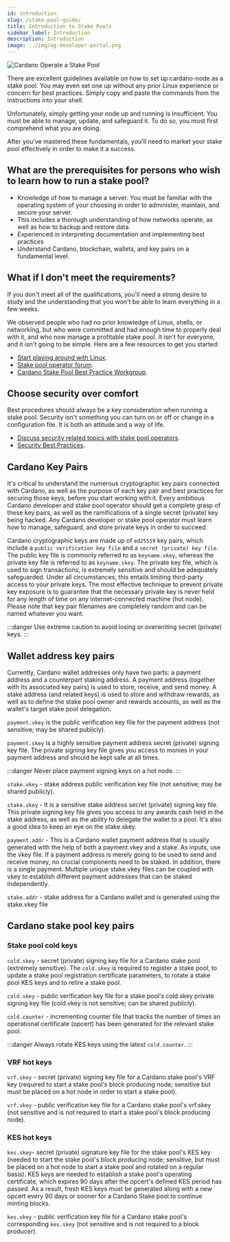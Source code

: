 ```yaml
---
id: introduction
slug: /stake-pool-guide/
title: Introduction to Stake Pools
sidebar_label: Introduction
description: Introduction
image: ../img/og-developer-portal.png
---
```


![Cardano Operate a Stake Pool](../../static/img/card-operate-a-stake-pool-title.svg)

There are excellent guidelines available on how to set up cardano-node as a stake pool. You may even set one up without any prior Linux experience or concern for best practices. Simply copy and paste the commands from the instructions into your shell.

Unfortunately, simply getting your node up and running is insufficient. You must be able to manage, update, and safeguard it. To do so, you must first comprehend what you are doing.

After you've mastered these fundamentals, you'll need to market your stake pool effectively in order to make it a success.

## What are the prerequisites for persons who wish to learn how to run a stake pool?
- Knowledge of how to manage a server. You must be familiar with the operating system of your choosing in order to administer, maintain, and secure your server.
- This includes a thorough understanding of how networks operate, as well as how to backup and restore data.
- Experienced in interpreting documentation and implementing best practices
- Understand Cardano, blockchain, wallets, and key pairs on a fundamental level.

## What if I don't meet the requirements?
If you don't meet all of the qualifications, you'll need a strong desire to study and the understanding that you won't be able to learn everything in a few weeks.

We observed people who had no prior knowledge of Linux, shells, or networking, but who were committed and had enough time to properly deal with it, and who now manage a profitable stake pool. It isn't for everyone, and it isn't going to be simple. Here are a few resources to get you started:
- [Start playing around with Linux](https://ubuntu.com/tutorials/command-line-for-beginners#1-overview).
- [Stake pool operator forum](https://forum.cardano.org/c/staking-delegation/156).
- [Cardano Stake Pool Best Practice Workgroup](https://t.me/CardanoStakePoolWorkgroup).

## Choose security over comfort
Best procedures should always be a key consideration when running a stake pool. Security isn't something you can turn on or off or change in a configuration file. It is both an attitude and a way of life.
- [Discuss security related topics with stake pool operators](https://forum.cardano.org/c/staking-delegation/stake-pool-security/157).
- [Security Best Practices](../get-started/air-gap).

## Cardano Key Pairs
It's critical to understand the numerous cryptographic key pairs connected with Cardano, as well as the purpose of each key pair and best practices for securing those keys, before you start working with it. Every ambitious Cardano developer and stake pool operator should get a complete grasp of these key pairs, as well as the ramifications of a single secret (private) key being hacked. Any Cardano developer or stake pool operator must learn how to manage, safeguard, and store private keys in order to succeed.

Cardano cryptographic keys are made up of `ed25519` key pairs, which include a `public verification key file` and a `secret (private) key file`. The public key file is commonly referred to as `keyname.vkey`, whereas the private key file is referred to as `keyname.skey`. The private key file, which is used to sign transactions, is extremely sensitive and should be adequately safeguarded. Under all circumstances, this entails limiting third-party access to your private keys. The most effective technique to prevent private key exposure is to guarantee that the necessary private key is never held for any length of time on any internet-connected machine (hot node). Please note that key pair filenames are completely random and can be named whatever you want.

:::danger
Use extreme caution to avoid losing or overwriting secret (private) keys.
:::

## Wallet address key pairs

Currently, Cardano wallet addresses only have two parts: a payment address and a counterpart staking address. A payment address (together with its associated key pairs) is used to store, receive, and send money. A stake address (and related keys) is used to store and withdraw rewards, as well as to define the stake pool owner and rewards accounts, as well as the wallet's target stake pool delegation.


`payment.vkey` is the public verification key file for the payment address (not sensitive; may be shared publicly).

`payment.skey` is a highly sensitive payment address secret (private) signing key file. The private signing key file gives you access to monies in your payment address and should be kept safe at all times.

:::danger
Never place payment signing keys on a hot node.
:::


`stake.vkey` - stake address public verification key file (not sensitive; may be shared publicly).

`stake.skey` - It is a sensitive stake address secret (private) signing key file. This private signing key file gives you access to any awards cash held in the stake address, as well as the ability to delegate the wallet to a pool. It's also a good idea to keep an eye on the stake.skey.

`payment.addr` - This is a Cardano wallet payment address that is usually generated with the help of both a payment.vkey and a stake. As inputs, use the vkey file. If a payment address is merely going to be used to send and receive money, no crucial components need to be staked. In addition, there is a single payment. Multiple unique stake.vkey files can be coupled with vkey to establish different payment addresses that can be staked independently.


`stake.addr` - stake address for a Cardano wallet and is generated using the stake.vkey file

## Cardano stake pool key pairs

### Stake pool cold keys

 `cold.skey` - secret (private) signing key file for a Cardano stake pool (extremely sensitive). The `cold.skey` is required to register a stake pool, to update a stake pool registration certificate parameters, to rotate a stake pool KES keys and to retire a stake pool.


`cold.vkey` - public verification key file for a stake pool's cold.skey private signing key file (cold.vkey is not sensitive; can be shared publicly).


`cold.counter` - incrementing counter file that tracks the number of times an operational certificate (opcert) has been generated for the relevant stake pool.

:::danger
Always rotate KES keys using the latest `cold.counter`.
:::

### VRF hot keys

`vrf.skey` - secret (private) signing key file for a Cardano stake pool's VRF key (required to start a stake pool's block producing node; sensitive but must be placed on a hot node in order to start a stake pool).

`vrf.vkey` - public verification key file for a Cardano stake pool's vrf.skey (not sensitive and is not required to start a stake pool's block producing node).

 ### KES hot keys

`kes.skey`- secret (private) signature key file for the stake pool's KES key (needed to start the stake pool's block producing node; sensitive, but must be placed on a hot node to start a stake pool and rotated on a regular basis). KES keys are needed to establish a stake pool's operating certificate, which expires 90 days after the opcert's defined KES period has passed. As a result, fresh KES keys must be generated along with a new opcert every 90 days or sooner for a Cardano Stake pool to continue minting blocks.

`kes.vkey` - public verification key file for a Cardano stake pool's corresponding `kes.skey` (not sensitive and is not required to a block producer).
